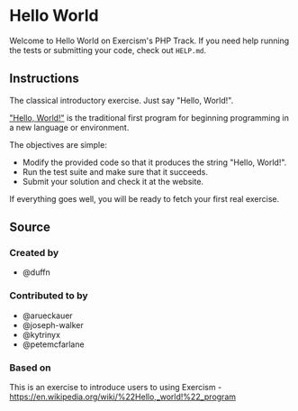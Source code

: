 # Hello World

Welcome to Hello World on Exercism's PHP Track.
If you need help running the tests or submitting your code, check out `HELP.md`.

## Instructions

The classical introductory exercise.
Just say "Hello, World!".

["Hello, World!"][hello-world] is the traditional first program for beginning programming in a new language or environment.

The objectives are simple:

- Modify the provided code so that it produces the string "Hello, World!".
- Run the test suite and make sure that it succeeds.
- Submit your solution and check it at the website.

If everything goes well, you will be ready to fetch your first real exercise.

[hello-world]: https://en.wikipedia.org/wiki/%22Hello,_world!%22_program

## Source

### Created by

- @duffn

### Contributed to by

- @arueckauer
- @joseph-walker
- @kytrinyx
- @petemcfarlane

### Based on

This is an exercise to introduce users to using Exercism - https://en.wikipedia.org/wiki/%22Hello,_world!%22_program